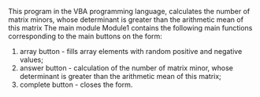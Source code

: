 ﻿This program in the VBA programming language, calculates the number of matrix minors,
whose determinant is greater than the arithmetic mean of this matrix
The main module Module1 contains the following main functions corresponding to the main buttons on the form:
1) array button - fills array elements with random positive and negative values;
2) answer button - calculation of the number of matrix minor,
whose determinant is greater than the arithmetic mean of this matrix;
3) complete button - closes the form.